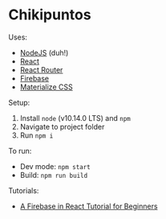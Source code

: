 # Chikipuntos

Uses:
- [NodeJS](https://nodejs.org/en/) (duh!)
- [React](https://reactjs.org)
- [React Router](https://reacttraining.com/react-router/web/guides/quick-start)
- [Firebase](https://firebase.google.com/docs/reference/node/)
- [Materialize CSS](https://materializecss.com/getting-started.html)

Setup:
1. Install `node` (v10.14.0 LTS) and `npm`
2. Navigate to project folder
3. Run `npm i`

To run:
- Dev mode: `npm start`
- Build: `npm run build`

Tutorials:
- [A Firebase in React Tutorial for Beginners](https://www.robinwieruch.de/complete-firebase-authentication-react-tutorial/)
